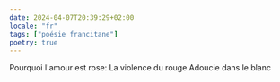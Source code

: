 ```yaml
---
date: 2024-04-07T20:39:29+02:00
locale: "fr"
tags: ["poésie francitane"]
poetry: true
---
```

Pourquoi l'amour est rose:
La violence du rouge
Adoucie dans le blanc
